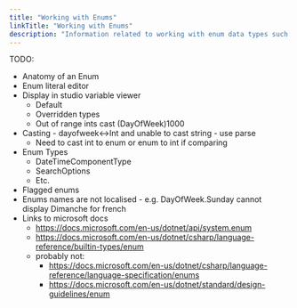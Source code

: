 ```yaml
---
title: "Working with Enums"
linkTitle: "Working with Enums"
description: "Information related to working with enum data types such as DayOfWeek, DateTimeComponentType and SearchOptions."
---
```


TODO:

* Anatomy of an Enum
* Enum literal editor
* Display in studio variable viewer
  * Default
  * Overridden types
  * Out of range ints cast (DayOfWeek)1000
* Casting - dayofweek<->Int and unable to cast string - use parse
  * Need to cast int to enum or enum to int if comparing
* Enum Types
  * DateTimeComponentType
  * SearchOptions
  * Etc.
* Flagged enums
* Enums names are not localised - e.g. DayOfWeek.Sunday cannot display Dimanche for french
* Links to microsoft docs
  * https://docs.microsoft.com/en-us/dotnet/api/system.enum
  * https://docs.microsoft.com/en-us/dotnet/csharp/language-reference/builtin-types/enum
  * probably not:
    * https://docs.microsoft.com/en-us/dotnet/csharp/language-reference/language-specification/enums
    * https://docs.microsoft.com/en-us/dotnet/standard/design-guidelines/enum
